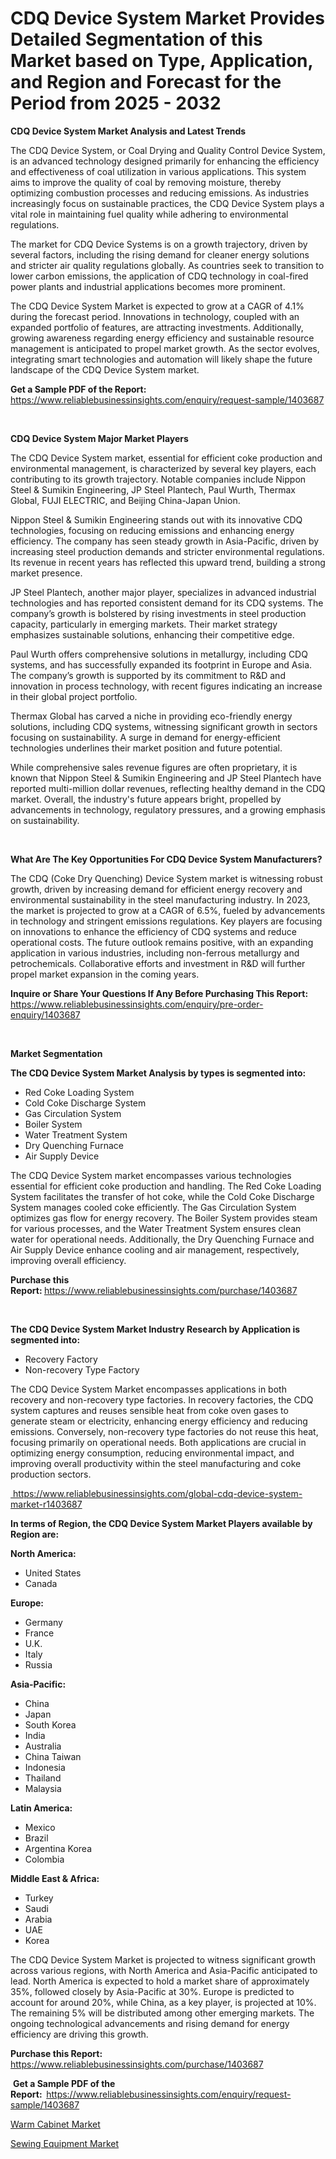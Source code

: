 <p><h1>CDQ Device System Market Provides Detailed Segmentation of this Market based on Type, Application, and Region and Forecast for the Period from 2025 - 2032</h1></p><p><strong>CDQ Device System Market Analysis and Latest Trends</strong></p>
<p><p>The CDQ Device System, or Coal Drying and Quality Control Device System, is an advanced technology designed primarily for enhancing the efficiency and effectiveness of coal utilization in various applications. This system aims to improve the quality of coal by removing moisture, thereby optimizing combustion processes and reducing emissions. As industries increasingly focus on sustainable practices, the CDQ Device System plays a vital role in maintaining fuel quality while adhering to environmental regulations.</p><p>The market for CDQ Device Systems is on a growth trajectory, driven by several factors, including the rising demand for cleaner energy solutions and stricter air quality regulations globally. As countries seek to transition to lower carbon emissions, the application of CDQ technology in coal-fired power plants and industrial applications becomes more prominent. </p><p>The CDQ Device System Market is expected to grow at a CAGR of 4.1% during the forecast period. Innovations in technology, coupled with an expanded portfolio of features, are attracting investments. Additionally, growing awareness regarding energy efficiency and sustainable resource management is anticipated to propel market growth. As the sector evolves, integrating smart technologies and automation will likely shape the future landscape of the CDQ Device System market.</p></p>
<p><strong>Get a Sample PDF of the Report:&nbsp;</strong> <a href="https://www.reliablebusinessinsights.com/enquiry/request-sample/1403687?utm_campaign=62&utm_medium=2&utm_source=Github&utm_content=ia&utm_term=13012025&utm_id=cdq-device-system">https://www.reliablebusinessinsights.com/enquiry/request-sample/1403687</a></p>
<p>&nbsp;</p>
<p><strong>CDQ Device System Major Market Players</strong></p>
<p><p>The CDQ Device System market, essential for efficient coke production and environmental management, is characterized by several key players, each contributing to its growth trajectory. Notable companies include Nippon Steel & Sumikin Engineering, JP Steel Plantech, Paul Wurth, Thermax Global, FUJI ELECTRIC, and Beijing China-Japan Union.</p><p>Nippon Steel & Sumikin Engineering stands out with its innovative CDQ technologies, focusing on reducing emissions and enhancing energy efficiency. The company has seen steady growth in Asia-Pacific, driven by increasing steel production demands and stricter environmental regulations. Its revenue in recent years has reflected this upward trend, building a strong market presence.</p><p>JP Steel Plantech, another major player, specializes in advanced industrial technologies and has reported consistent demand for its CDQ systems. The company’s growth is bolstered by rising investments in steel production capacity, particularly in emerging markets. Their market strategy emphasizes sustainable solutions, enhancing their competitive edge.</p><p>Paul Wurth offers comprehensive solutions in metallurgy, including CDQ systems, and has successfully expanded its footprint in Europe and Asia. The company’s growth is supported by its commitment to R&D and innovation in process technology, with recent figures indicating an increase in their global project portfolio.</p><p>Thermax Global has carved a niche in providing eco-friendly energy solutions, including CDQ systems, witnessing significant growth in sectors focusing on sustainability. A surge in demand for energy-efficient technologies underlines their market position and future potential.</p><p>While comprehensive sales revenue figures are often proprietary, it is known that Nippon Steel & Sumikin Engineering and JP Steel Plantech have reported multi-million dollar revenues, reflecting healthy demand in the CDQ market. Overall, the industry's future appears bright, propelled by advancements in technology, regulatory pressures, and a growing emphasis on sustainability.</p></p>
<p>&nbsp;</p>
<p><strong>What Are The Key Opportunities For CDQ Device System Manufacturers?</strong></p>
<p><p>The CDQ (Coke Dry Quenching) Device System market is witnessing robust growth, driven by increasing demand for efficient energy recovery and environmental sustainability in the steel manufacturing industry. In 2023, the market is projected to grow at a CAGR of 6.5%, fueled by advancements in technology and stringent emissions regulations. Key players are focusing on innovations to enhance the efficiency of CDQ systems and reduce operational costs. The future outlook remains positive, with an expanding application in various industries, including non-ferrous metallurgy and petrochemicals. Collaborative efforts and investment in R&D will further propel market expansion in the coming years.</p></p>
<p><strong>Inquire or Share Your Questions If Any Before Purchasing This Report:</strong> <a href="https://www.reliablebusinessinsights.com/enquiry/pre-order-enquiry/1403687?utm_campaign=62&utm_medium=2&utm_source=Github&utm_content=ia&utm_term=13012025&utm_id=cdq-device-system">https://www.reliablebusinessinsights.com/enquiry/pre-order-enquiry/1403687</a></p>
<p>&nbsp;</p>
<p><strong>Market Segmentation</strong></p>
<p><strong>The CDQ Device System Market Analysis by types is segmented into:</strong></p>
<p><ul><li>Red Coke Loading System</li><li>Cold Coke Discharge System</li><li>Gas Circulation System</li><li>Boiler System</li><li>Water Treatment System</li><li>Dry Quenching Furnace</li><li>Air Supply Device</li></ul></p>
<p><p>The CDQ Device System market encompasses various technologies essential for efficient coke production and handling. The Red Coke Loading System facilitates the transfer of hot coke, while the Cold Coke Discharge System manages cooled coke efficiently. The Gas Circulation System optimizes gas flow for energy recovery. The Boiler System provides steam for various processes, and the Water Treatment System ensures clean water for operational needs. Additionally, the Dry Quenching Furnace and Air Supply Device enhance cooling and air management, respectively, improving overall efficiency.</p></p>
<p><strong>Purchase this Report:&nbsp;</strong><a href="https://www.reliablebusinessinsights.com/purchase/1403687?utm_campaign=62&utm_medium=2&utm_source=Github&utm_content=ia&utm_term=13012025&utm_id=cdq-device-system">https://www.reliablebusinessinsights.com/purchase/1403687</a></p>
<p>&nbsp;</p>
<p><strong>The CDQ Device System Market Industry Research by Application is segmented into:</strong></p>
<p><ul><li>Recovery Factory</li><li>Non-recovery Type Factory</li></ul></p>
<p><p>The CDQ Device System Market encompasses applications in both recovery and non-recovery type factories. In recovery factories, the CDQ system captures and reuses sensible heat from coke oven gases to generate steam or electricity, enhancing energy efficiency and reducing emissions. Conversely, non-recovery type factories do not reuse this heat, focusing primarily on operational needs. Both applications are crucial in optimizing energy consumption, reducing environmental impact, and improving overall productivity within the steel manufacturing and coke production sectors.</p></p>
<p><a href="https://www.reliablebusinessinsights.com/global-cdq-device-system-market-r1403687?utm_campaign=62&utm_medium=2&utm_source=Github&utm_content=ia&utm_term=13012025&utm_id=cdq-device-system">&nbsp;https://www.reliablebusinessinsights.com/global-cdq-device-system-market-r1403687</a></p>
<p><strong>In terms of Region, the CDQ Device System Market Players available by Region are:</strong></p>
<p>
    <p> <strong> North America: </strong>
        <ul>
            <li>United States</li>
            <li>Canada</li>
        </ul>
        </p> 
    <p> <strong> Europe: </strong>
        <ul>
            <li>Germany</li>
            <li>France</li>
            <li>U.K.</li>
            <li>Italy</li>
            <li>Russia</li>
        </ul>
        </p> 
    <p> <strong> Asia-Pacific: </strong>
        <ul>
            <li>China</li>
            <li>Japan</li>
            <li>South Korea</li>
            <li>India</li>
            <li>Australia</li>
            <li>China Taiwan</li>
            <li>Indonesia</li>
            <li>Thailand</li>
            <li>Malaysia</li>
        </ul>
        </p> 
    <p> <strong> Latin America: </strong>
        <ul>
            <li>Mexico</li>
            <li>Brazil</li>
            <li>Argentina Korea</li>
            <li>Colombia</li>
        </ul>
        </p> 
    <p> <strong> Middle East & Africa: </strong>
        <ul>
            <li>Turkey</li>
            <li>Saudi</li>
            <li>Arabia</li>
            <li>UAE</li>
            <li>Korea</li>
        </ul>
    </p>
    </p>
<p><p>The CDQ Device System Market is projected to witness significant growth across various regions, with North America and Asia-Pacific anticipated to lead. North America is expected to hold a market share of approximately 35%, followed closely by Asia-Pacific at 30%. Europe is predicted to account for around 20%, while China, as a key player, is projected at 10%. The remaining 5% will be distributed among other emerging markets. The ongoing technological advancements and rising demand for energy efficiency are driving this growth.</p></p>
<p><strong>Purchase this Report: </strong><a href="https://www.reliablebusinessinsights.com/purchase/1403687?utm_campaign=62&utm_medium=2&utm_source=Github&utm_content=ia&utm_term=13012025&utm_id=cdq-device-system">https://www.reliablebusinessinsights.com/purchase/1403687</a></p>
<p>&nbsp;<strong>Get a Sample PDF of the Report:&nbsp;&nbsp;</strong><a href="https://www.reliablebusinessinsights.com/enquiry/request-sample/1403687?utm_campaign=62&utm_medium=2&utm_source=Github&utm_content=ia&utm_term=13012025&utm_id=cdq-device-system">https://www.reliablebusinessinsights.com/enquiry/request-sample/1403687</a></p>
<p><strong></strong></p>
<p><p><a href="https://github.com/organophelia8282/Market-Research-Report-List-1/blob/main/warm-cabinet-market.md?utm_campaign=62&utm_medium=2&utm_source=Github&utm_content=ia&utm_term=13012025&utm_id=cdq-device-system">Warm Cabinet Market</a></p><p><a href="https://github.com/jamastodola515/Market-Research-Report-List-1/blob/main/sewing-equipment-market.md?utm_campaign=62&utm_medium=2&utm_source=Github&utm_content=ia&utm_term=13012025&utm_id=cdq-device-system">Sewing Equipment Market</a></p></p>